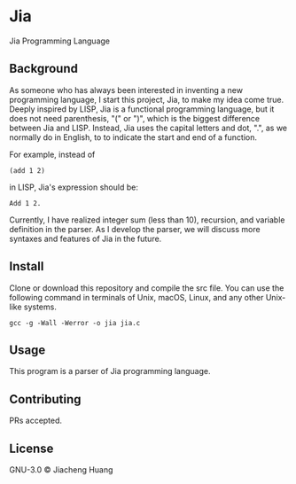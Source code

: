 # Jia
Jia Programming Language
## Background
As someone who has always been interested in inventing a new programming language,
I start this project, Jia, to make my idea come true.
Deeply inspired by LISP, Jia is a functional programming language,
but it does not need parenthesis, "(" or ")", which is the biggest difference between Jia and LISP.
Instead, Jia uses the capital letters and dot, ".", as we normally do in English,
to to indicate the start and end of a function.

For example, instead of 

    (add 1 2) 
in LISP, Jia's expression should be:

    Add 1 2.
Currently, I have realized integer sum (less than 10), recursion, and variable definition in the parser.
As I develop the parser, we will discuss more syntaxes and features of Jia in the future.
## Install
Clone or download this repository and compile the src file.
You can use the following command in terminals of Unix, macOS, Linux, and any other Unix-like systems.

    gcc -g -Wall -Werror -o jia jia.c
## Usage
This program is a parser of Jia programming language.
## Contributing
PRs accepted.
## License
GNU-3.0 © Jiacheng Huang
